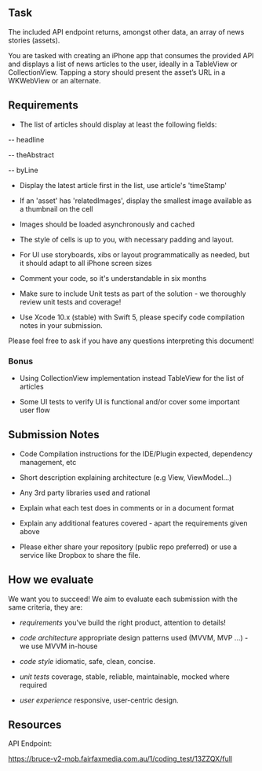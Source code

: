 


## Task





The included API endpoint returns, amongst other data, an array of news stories (assets).


You are tasked with creating an iPhone app that consumes the provided API and displays a list of news articles to the user, ideally in a TableView or CollectionView. Tapping a story should present the asset’s URL in a WKWebView or an alternate.





## Requirements





* The list of articles should display at least the following fields:


-- headline


-- theAbstract


-- byLine





* Display the latest article first in the list, use article's 'timeStamp'





* If an 'asset' has 'relatedImages', display the smallest image available as a thumbnail on the cell


* Images should be loaded asynchronously and cached





* The style of cells is up to you, with necessary padding and layout.


* For UI use storyboards, xibs or layout programmatically as needed, but it should adapt to all iPhone screen sizes





* Comment your code, so it's understandable in six months





* Make sure to include Unit tests as part of the solution - we thoroughly review unit tests and coverage!





* Use Xcode 10.x (stable) with Swift 5, please specify code compilation notes in your submission.





Please feel free to ask if you have any questions interpreting this document!



### Bonus



* Using CollectionView implementation instead TableView for the list of articles



* Some UI tests to verify UI is functional and/or cover some important user flow






## Submission Notes





* Code Compilation instructions for the IDE/Plugin expected, dependency management, etc


* Short description explaining architecture (e.g View, ViewModel...)


* Any 3rd party libraries used and rational


* Explain what each test does in comments or in a document format


* Explain any additional features covered - apart the requirements given above





* Please either share your repository (public repo preferred) or use a service like Dropbox to share the file.





## How we evaluate





We want you to succeed! We aim to evaluate each submission with the same criteria, they are:





 * *requirements* you've build the right product, attention to details!


 * *code architecture* appropriate design patterns used (MVVM, MVP ...) - we use MVVM in-house

 * *code style* idiomatic, safe, clean, concise.


 * *unit tests* coverage, stable, reliable, maintainable, mocked where required


 * *user experience* responsive, user-centric design.








## Resources





API Endpoint:


https://bruce-v2-mob.fairfaxmedia.com.au/1/coding_test/13ZZQX/full


